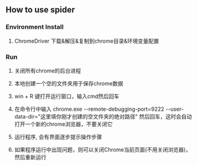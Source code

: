 ## How to use spider
### Environment Install
1. ChromeDriver 下载&解压&复制到chrome目录&环境变量配置

### Run
1. 关闭所有chrome的后台进程

2. 本地创建一个空的文件夹用于保存chrome数据

3. win + R 键打开运行窗口，输入cmd然后回车 

4. 在命令行中输入 chrome.exe --remote-debugging-port=9222 --user-data-dir="这里填你刚才创建的空文件夹的绝对路径" 然后回车，这时会自动打开一个新的chrome浏览器，不要关闭它

4. 运行程序, 会有界面逐步提示操作步骤

5. 如果程序运行中出现问题，则可以关闭Chrome当前页面(不用关闭浏览器)，然后重新运行
